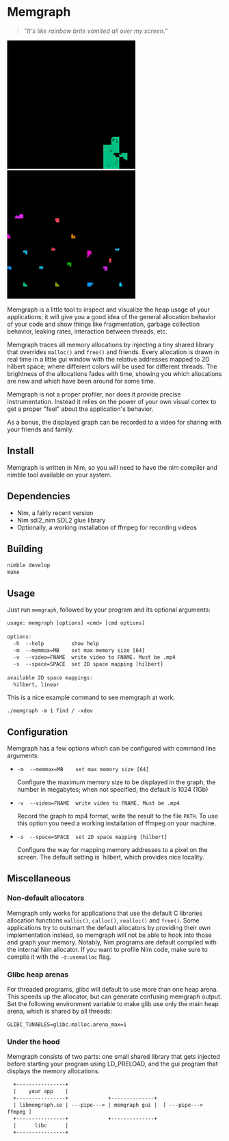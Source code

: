 
# Memgraph

> "_It's like rainbow brite vomited all over my screen._"

![Graph](/img/duc.gif)
![Graph](/img/tmillions.gif)

Memgraph is a little tool to inspect and visualize the heap usage of your
applications; it will give you a good idea of the general allocation behavior
of your code and show things like fragmentation, garbage collection behavior,
leaking rates, interaction between threads, etc.

Memgraph traces all memory allocations by injecting a tiny shared library that
overrides `malloc()` and `free()` and friends. Every allocation is drawn in
real time in a little gui window with the relative addresses mapped to 2D
hilbert space; where different colors will be used for different threads. The
brightness of the allocations fades with time, showing you which allocations
are new and which have been around for some time.

Memgraph is not a proper profiler, nor does it provide precise instrumentation.
Instead it relies on the power of your own visual cortex to get a proper "feel"
about the application's behavior.

As a bonus, the displayed graph can be recorded to a video for sharing with
your friends and family.


## Install

Memgraph is written in Nim, so you will need to have the nim compiler and
nimble tool available on your system.

## Dependencies

- Nim, a fairly recent version
- Nim sdl2_nim SDL2 glue library
- Optionally, a working installation of ffmpeg for recording videos

## Building

```
nimble develop
make
```

## Usage

Just run `memgraph`, followed by your program and its optional arguments:

```
usage: memgraph [options] <cmd> [cmd options]

options:
  -h  --help         show help
  -m  --memmax=MB    set max memory size [64]
  -v  --video=FNAME  write video to FNAME. Must be .mp4
  -s  --space=SPACE  set 2D space mapping [hilbert]

available 2D space mappings:
  hilbert, linear
```

This is a nice example command to see memgraph at work:

```
./memgraph -m 1 find / -xdev
```

## Configuration

Memgraph has a few options which can be configured with command line
arguments:

- `-m  --memmax=MB    set max memory size [64]`

  Configure the maximum memory size to be displayed in the graph, 
  the number in megabytes; when not specified, the default is 1024 (1Gb)

- `-v  --video=FNAME  write video to FNAME. Must be .mp4`

  Record the graph to mp4 format, write the result to the file `PATH`.
  To use this option you need a working installation of ffmpeg on your machine.

- `-s  --space=SPACE  set 2D space mapping [hilbert]`

  Configure the way for mapping memory addresses to a pixel on the screen. 
  The default setting is `hilbert, which provides nice locality.


## Miscellaneous

### Non-default allocators

Memgraph only works for applications that use the default C libraries
allocation functions `malloc()`, `calloc()`, `realloc()` and `free()`. Some
applications try to outsmart the default allocators by providing their own
implementation instead, so memgraph will not be able to hook into those and
graph your memory. Notably, Nim programs are default compiled with the internal
Nim allocator. If you want to profile Nim code, make sure to compile it with
the `-d:usemalloc` flag.

### Glibc heap arenas

For threaded programs, glibc will default to use more than one heap arena. This speeds
up the allocator, but can generate confusing memgraph output. Set the following environment
variable to make glib use only the main heap arena, which is shared by all threads:

```
GLIBC_TUNABLES=glibc.malloc.arena_max=1
````


### Under the hood

Memgraph consists of two parts: one small shared library that gets injected
before starting your program using LD_PRELOAD, and the gui program that
displays the memory allocations.


```
  +----------------+
  |    your app    |
  +----------------+             +--------------+
  | libmemgraph.so | ---pipe---> | memgraph gui |  [ ---pipe---> ffmpeg ]
  +----------------+             +--------------+
  |      libc      |
  +----------------+
```




